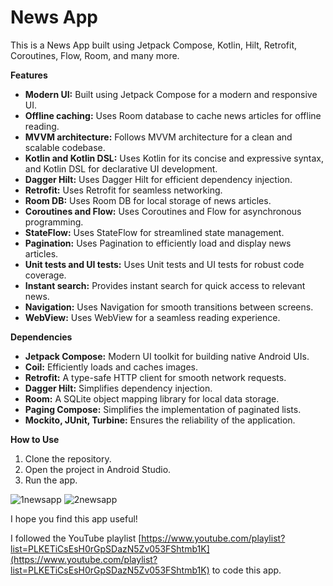 # News App

This is a News App built using Jetpack Compose, Kotlin, Hilt, Retrofit, Coroutines, Flow, Room, and many more.

**Features**

* **Modern UI:** Built using Jetpack Compose for a modern and responsive UI.
* **Offline caching:** Uses Room database to cache news articles for offline reading.
* **MVVM architecture:** Follows MVVM architecture for a clean and scalable codebase.
* **Kotlin and Kotlin DSL:** Uses Kotlin for its concise and expressive syntax, and Kotlin DSL for declarative UI development.
* **Dagger Hilt:** Uses Dagger Hilt for efficient dependency injection.
* **Retrofit:** Uses Retrofit for seamless networking.
* **Room DB:** Uses Room DB for local storage of news articles.
* **Coroutines and Flow:** Uses Coroutines and Flow for asynchronous programming.
* **StateFlow:** Uses StateFlow for streamlined state management.
* **Pagination:** Uses Pagination to efficiently load and display news articles.
* **Unit tests and UI tests:** Uses Unit tests and UI tests for robust code coverage.
* **Instant search:** Provides instant search for quick access to relevant news.
* **Navigation:** Uses Navigation for smooth transitions between screens.
* **WebView:** Uses WebView for a seamless reading experience.

**Dependencies**

* **Jetpack Compose:** Modern UI toolkit for building native Android UIs.
* **Coil:** Efficiently loads and caches images.
* **Retrofit:** A type-safe HTTP client for smooth network requests.
* **Dagger Hilt:** Simplifies dependency injection.
* **Room:** A SQLite object mapping library for local data storage.
* **Paging Compose:** Simplifies the implementation of paginated lists.
* **Mockito, JUnit, Turbine:** Ensures the reliability of the application.

**How to Use**

1. Clone the repository.
2. Open the project in Android Studio.
3. Run the app.


![1newsapp](https://github.com/user-attachments/assets/c19c9e6c-a763-4b04-a98b-78f23f8aac97)
![2newsapp](https://github.com/user-attachments/assets/37d6acd6-49d6-4c62-b8a7-37e6422ddb70)


I hope you find this app useful!

I followed the YouTube playlist [https://www.youtube.com/playlist?list=PLKETiCsEsH0rGpSDazN5Zv053FShtmb1K](https://www.youtube.com/playlist?list=PLKETiCsEsH0rGpSDazN5Zv053FShtmb1K) to code this app.
